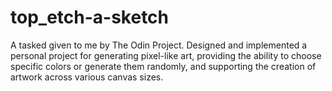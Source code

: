 # top_etch-a-sketch

A tasked given to me by The Odin Project. Designed and implemented a personal project for generating pixel-like art, providing the ability to choose specific colors or generate them randomly, 
and supporting the creation of artwork across various canvas sizes.
